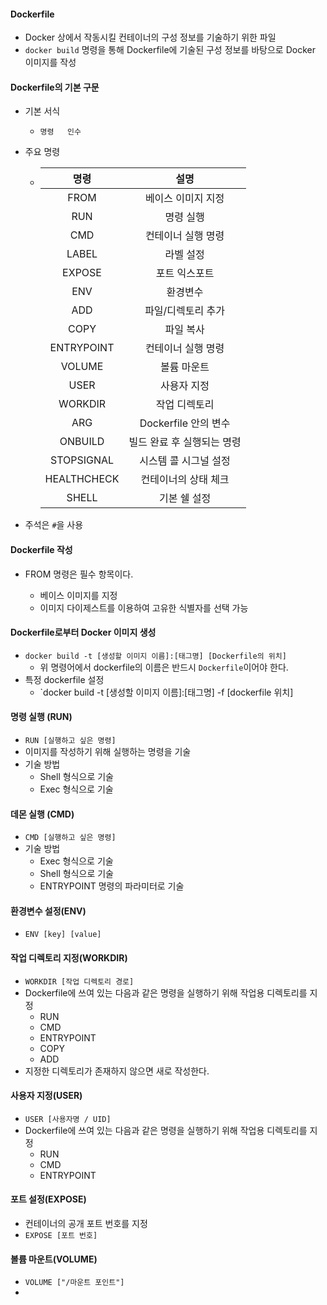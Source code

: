 #### Dockerfile

- Docker 상에서 작동시킬 컨테이너의 구성 정보를 기술하기 위한 파일
- `docker build` 명령을 통해 Dockerfile에 기술된 구성 정보를 바탕으로 Docker 이미지를 작성



#### Dockerfile의 기본 구문

- 기본 서식

  - `명령   인수`

- 주요 명령

  - |    명령     |            설명            |
    | :---------: | :------------------------: |
    |    FROM     |     베이스 이미지 지정     |
    |     RUN     |         명령 실행          |
    |     CMD     |     컨테이너 실행 명령     |
    |    LABEL    |         라벨 설정          |
    |   EXPOSE    |       포트 익스포트        |
    |     ENV     |          환경변수          |
    |     ADD     |     파일/디렉토리 추가     |
    |    COPY     |         파일 복사          |
    | ENTRYPOINT  |     컨테이너 실행 명령     |
    |   VOLUME    |        볼륨 마운트         |
    |    USER     |        사용자 지정         |
    |   WORKDIR   |       작업 디렉토리        |
    |     ARG     |    Dockerfile 안의 변수    |
    |   ONBUILD   | 빌드 완료 후 실행되는 명령 |
    | STOPSIGNAL  |   시스템 콜 시그널 설정    |
    | HEALTHCHECK |    컨테이너의 상태 체크    |
    |    SHELL    |        기본 쉘 설정        |

- 주석은 `#`을 사용

#### Dockerfile 작성

- FROM 명령은 필수 항목이다.

  - 베이스 이미지를 지정
  - 이미지 다이제스트를 이용하여 고유한 식별자를 선택 가능

  

#### Dockerfile로부터 Docker 이미지 생성

- `docker build -t [생성할 이미지 이름]:[태그명] [Dockerfile의 위치]`
  - 위 명령어에서 dockerfile의 이름은 반드시 `Dockerfile`이어야 한다.
- 특정 dockerfile 설정
  - `docker build -t [생성할 이미지 이름]:[태그명] -f [dockerfile 위치]

#### 명령 실행 (RUN)

- `RUN [실행하고 싶은 명령]`
- 이미지를 작성하기 위해 실행하는 명령을 기술
- 기술 방법
  - Shell 형식으로 기술
  - Exec 형식으로 기술

#### 데몬 실행 (CMD)

- `CMD [실행하고 싶은 명령]`
- 기술 방법
  - Exec 형식으로 기술
  - Shell 형식으로 기술
  - ENTRYPOINT 명령의 파라미터로 기술

#### 환경변수 설정(ENV)

- `ENV [key] [value]`

#### 작업 디렉토리 지정(WORKDIR)

- `WORKDIR [작업 디렉토리 경로]`
- Dockerfile에 쓰여 있는 다음과 같은 명령을 실행하기 위해 작업용 디렉토리를 지정
  - RUN
  - CMD
  - ENTRYPOINT
  - COPY
  - ADD
- 지정한 디렉토리가 존재하지 않으면 새로 작성한다.

#### 사용자 지정(USER)

- `USER [사용자명 / UID]`
- Dockerfile에 쓰여 있는 다음과 같은 명령을 실행하기 위해 작업용 디렉토리를 지정
  - RUN
  - CMD
  - ENTRYPOINT

#### 포트 설정(EXPOSE)

- 컨테이너의 공개 포트 번호를 지정
- `EXPOSE [포트 번호]`

#### 볼륨 마운트(VOLUME)

- `VOLUME ["/마운트 포인트"]`
- 

